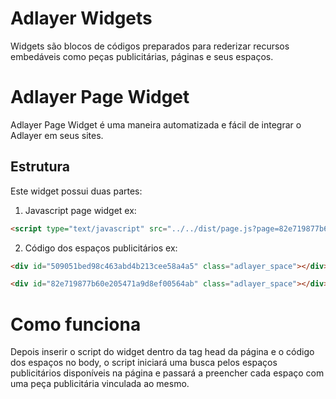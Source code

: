 # Adlayer Widgets

Widgets são blocos de códigos preparados para rederizar recursos embedáveis como peças publicitárias, páginas e seus espaços.

# Adlayer Page Widget
Adlayer Page Widget é uma maneira automatizada e fácil de integrar o Adlayer em seus sites.

## Estrutura
Este widget possui duas partes:

1. Javascript page widget
ex: 

```html
<script type="text/javascript" src="../../dist/page.js?page=82e719877b60e205471a9d8ef00564ab&site=82e719877b60e205471a9d8ef0055af6" async="true" language="javascript" id="adlayerScript"></script>
```
2. Código dos espaços publicitários
ex:

```html
<div id="509051bed98c463abd4b213cee58a4a5" class="adlayer_space"></div>
```

```html
<div id="82e719877b60e205471a9d8ef00564ab" class="adlayer_space"></div>
```

# Como funciona
Depois inserir o script do widget dentro da tag head da página e o código dos espaços no body, o script iniciará uma busca pelos espaços publicitários disponíveis na página e passará a preencher cada espaço com uma peça publicitária vinculada ao mesmo.